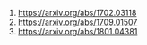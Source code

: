 1. https://arxiv.org/abs/1702.03118
2. https://arxiv.org/abs/1709.01507
3. https://arxiv.org/abs/1801.04381